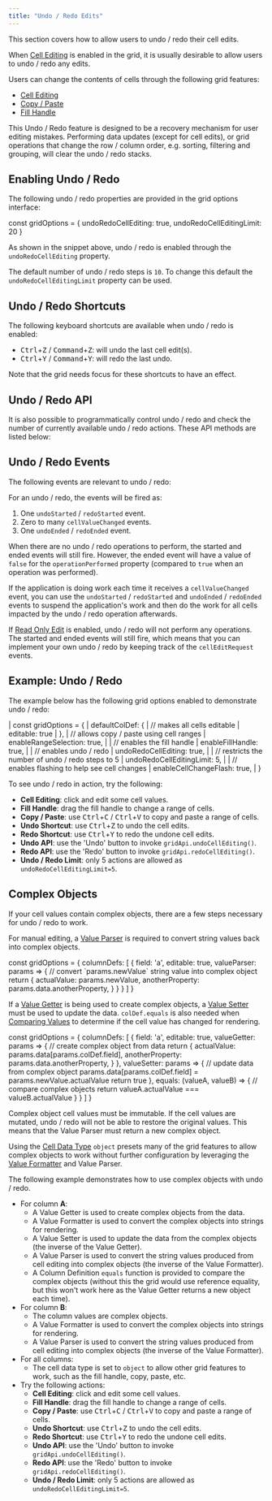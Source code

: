 ```yaml
---
title: "Undo / Redo Edits"
---
```


This section covers how to allow users to undo / redo their cell edits.

When [Cell Editing](/cell-editing/) is enabled in the grid, it is usually desirable to allow users to undo / redo any edits.

Users can change the contents of cells through the following grid features:

- [Cell Editing](/cell-editing/)
- [Copy / Paste](/clipboard/)
- [Fill Handle](/range-selection-fill-handle/)

<note>
This Undo / Redo feature is designed to be a recovery mechanism for user editing mistakes. Performing data updates (except for cell edits), or grid
operations that change the row / column order, e.g. sorting, filtering and grouping, will clear the
undo / redo stacks.
</note>

## Enabling Undo / Redo

The following undo / redo properties are provided in the grid options interface:

<snippet>
const gridOptions = {
    undoRedoCellEditing: true,
    undoRedoCellEditingLimit: 20
}
</snippet>

As shown in the snippet above, undo / redo is enabled through the `undoRedoCellEditing` property.


The default number of undo / redo steps is `10`. To change this default the `undoRedoCellEditingLimit` property can be used.

## Undo / Redo Shortcuts


The following keyboard shortcuts are available when undo / redo is enabled:

- <kbd>Ctrl</kbd>+<kbd>Z</kbd> / <kbd>Command</kbd>+<kbd>Z</kbd>: will undo the last cell edit(s).
- <kbd>Ctrl</kbd>+<kbd>Y</kbd> / <kbd>Command</kbd>+<kbd>Y</kbd>: will redo the last undo.

Note that the grid needs focus for these shortcuts to have an effect.

## Undo / Redo API

It is also possible to programmatically control undo / redo and check the number of currently available undo / redo actions. These API methods are listed below:

<api-documentation source='grid-api/api.json' section='UndoRedo'></api-documentation>

## Undo / Redo Events

The following events are relevant to undo / redo:

<api-documentation source='grid-events/events.json' section='editing' names='["undoStarted", "undoEnded", "redoStarted", "redoEnded", "cellValueChanged"]'></api-documentation>

For an undo / redo, the events will be fired as:

1. One `undoStarted` / `redoStarted` event.
1. Zero to many `cellValueChanged` events.
1. One `undoEnded` / `redoEnded` event.

When there are no undo / redo operations to perform, the started and ended events will still fire. However, the ended event will have a value of `false` for the `operationPerformed` property (compared to `true` when an operation was performed).

If the application is doing work each time it receives a `cellValueChanged` event, you can use the `undoStarted` / `redoStarted` and `undoEnded` / `redoEnded` events to suspend the application's work and then do the work for all cells impacted by the undo / redo operation afterwards.

If [Read Only Edit](/value-setters/#read-only-edit) is enabled, undo / redo will not perform any operations. The started and ended events will still fire, which means that you can implement your own undo / redo by keeping track of the `cellEditRequest` events.

## Example: Undo / Redo

The example below has the following grid options enabled to demonstrate undo / redo:

<snippet spaceBetweenProperties="true">
| const gridOptions = {
|     defaultColDef: {
|         // makes all cells editable
|         editable: true
|     },
|     // allows copy / paste using cell ranges
|     enableRangeSelection: true,
| 
|     // enables the fill handle
|     enableFillHandle: true,
| 
|     // enables undo / redo
|     undoRedoCellEditing: true,
| 
|     // restricts the number of undo / redo steps to 5
|     undoRedoCellEditingLimit: 5,
| 
|     // enables flashing to help see cell changes
|     enableCellChangeFlash: true,
| }
</snippet>

To see undo / redo in action, try the following:

- **Cell Editing**: click and edit some cell values.
- **Fill Handle**: drag the fill handle to change a range of cells.
- **Copy / Paste**: use <kbd>Ctrl</kbd>+<kbd>C</kbd> / <kbd>Ctrl</kbd>+<kbd>V</kbd> to copy and paste a range of cells.
- **Undo Shortcut**: use <kbd>Ctrl</kbd>+<kbd>Z</kbd> to undo the cell edits.
- **Redo Shortcut**: use <kbd>Ctrl</kbd>+<kbd>Y</kbd> to redo the undone cell edits.
- **Undo API**: use the 'Undo' button to invoke `gridApi.undoCellEditing()`.
- **Redo API**: use the 'Redo' button to invoke `gridApi.redoCellEditing()`.
- **Undo / Redo Limit**: only 5 actions are allowed as `undoRedoCellEditingLimit=5`.

<grid-example title='Undo / Redo' name='undo-redo' type='generated' options='{ "enterprise": true, "exampleHeight": 530, "modules": ["clientside", "range", "clipboard"] }'></grid-example>

## Complex Objects

If your cell values contain complex objects, there are a few steps necessary for undo / redo to work.

For manual editing, a [Value Parser](/value-parsers/) is required to convert string values back into complex objects.

<snippet>
const gridOptions = {
    columnDefs: [
        {
            field: 'a',
            editable: true,
            valueParser: params => {
                // convert `params.newValue` string value into complex object
                return {
                    actualValue: params.newValue,
                    anotherProperty: params.data.anotherProperty,
                }
            }
        }
    ]
}
</snippet>

If a [Value Getter](/value-getters/) is being used to create complex objects, a [Value Setter](/value-setters/) must be used to update the data. `colDef.equals` is also needed when [Comparing Values](/change-detection/#comparing-values) to determine if the cell value has changed for rendering.

<snippet>
const gridOptions = {
    columnDefs: [
        {
            field: 'a',
            editable: true,
            valueGetter: params => {
                // create complex object from data
                return {
                    actualValue: params.data[params.colDef.field],
                    anotherProperty: params.data.anotherProperty,
                }
            },
            valueSetter: params => {
                // update data from complex object
                params.data[params.colDef.field] = params.newValue.actualValue
                return true
            },
            equals: (valueA, valueB) => {
                // compare complex objects
                return valueA.actualValue === valueB.actualValue
            }
        }
    ]
}
</snippet>

Complex object cell values must be immutable. If the cell values are mutated, undo / redo will not be able to restore the original values. This means that the Value Parser must return a new complex object.

Using the [Cell Data Type](/cell-data-types/) `object` presets many of the grid features to allow complex objects to work without further configuration by leveraging the [Value Formatter](/value-formatters/) and Value Parser. 

The following example demonstrates how to use complex objects with undo / redo.
- For column **A**:
    - A Value Getter is used to create complex objects from the data.
    - A Value Formatter is used to convert the complex objects into strings for rendering.
    - A Value Setter is used to update the data from the complex objects (the inverse of the Value Getter).
    - A Value Parser is used to convert the string values produced from cell editing into complex objects (the inverse of the Value Formatter).
    - A Column Definition `equals` function is provided to compare the complex objects (without this the grid would use reference equality, but this won't work here as the Value Getter returns a new object each time).
- For column **B**:
    - The column values are complex objects.
    - A Value Formatter is used to convert the complex objects into strings for rendering.
    - A Value Parser is used to convert the string values produced from cell editing into complex objects (the inverse of the Value Formatter).
- For all columns:
    - The cell data type is set to `object` to allow other grid features to work, such as the fill handle, copy, paste, etc.
- Try the following actions:
    - **Cell Editing**: click and edit some cell values.
    - **Fill Handle**: drag the fill handle to change a range of cells.
    - **Copy / Paste**: use <kbd>Ctrl</kbd>+<kbd>C</kbd> / <kbd>Ctrl</kbd>+<kbd>V</kbd> to copy and paste a range of cells.
    - **Undo Shortcut**: use <kbd>Ctrl</kbd>+<kbd>Z</kbd> to undo the cell edits.
    - **Redo Shortcut**: use <kbd>Ctrl</kbd>+<kbd>Y</kbd> to redo the undone cell edits.
    - **Undo API**: use the 'Undo' button to invoke `gridApi.undoCellEditing()`.
    - **Redo API**: use the 'Redo' button to invoke `gridApi.redoCellEditing()`.
    - **Undo / Redo Limit**: only 5 actions are allowed as `undoRedoCellEditingLimit=5`.


<grid-example title='Undo / Redo with Complex Objects' name='undo-redo-complex-objects' type='generated' options='{ "enterprise": true, "exampleHeight": 530, "modules": ["clientside", "range", "clipboard"] }'></grid-example>
